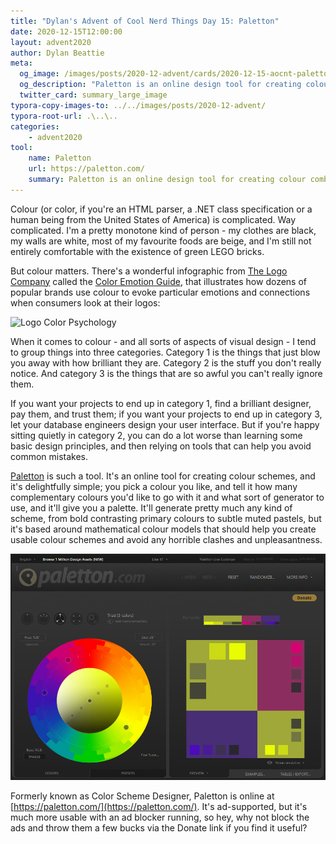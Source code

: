 ```yaml
---
title: "Dylan's Advent of Cool Nerd Things Day 15: Paletton"
date: 2020-12-15T12:00:00
layout: advent2020
author: Dylan Beattie
meta:
  og_image: /images/posts/2020-12-advent/cards/2020-12-15-aocnt-paletton.png
  og_description: "Paletton is an online design tool for creating colour combinations that work together well."
  twitter_card: summary_large_image
typora-copy-images-to: ../../images/posts/2020-12-advent/
typora-root-url: .\..\..
categories:
    - advent2020
tool:
    name: Paletton
    url: https://paletton.com/
    summary: Paletton is an online design tool for creating colour combinations that work together well.
---
```


Colour (or color, if you're an HTML parser, a .NET class specification or a human being from the United States of America) is complicated. Way complicated. I'm a pretty monotone kind of person - my clothes are black, my walls are white, most of my favourite foods are beige, and I'm still not entirely comfortable with the existence of green LEGO bricks.

But colour matters. There's a wonderful infographic from [The Logo Company](https://thelogocompany.net/) called the [Color Emotion Guide](https://thelogocompany.net/blog/infographics/psychology-color-logo-design/), that illustrates how dozens of popular brands use colour to evoke particular emotions and connections when consumers look at their logos:

![Logo Color Psychology](https://thelogocompany.net/wp-content/uploads/2013/01/Color_Emotion_Guide221.png)

When it comes to colour - and all sorts of aspects of visual design - I tend to group things into three categories. Category 1 is the things that just blow you away with how brilliant they are. Category 2 is the stuff you don't really notice. And category 3 is the things that are so awful you can't really ignore them. 

If you want your projects to end up in category 1, find a brilliant designer, pay them, and trust them; if you want your projects to end up in category 3, let your database engineers design your user interface. But if you're happy sitting quietly in category 2, you can do a lot worse than learning some basic design principles, and then relying on tools that can help you avoid common mistakes.

[Paletton](https://paletton.com/) is such a tool. It's an online tool for creating colour schemes, and it's delightfully simple; you pick a colour you like, and tell it how many complementary colours you'd like to go with it and what sort of generator to use, and it'll give you a palette. It'll generate pretty much any kind of scheme, from bold contrasting primary colours to subtle muted pastels, but it's based around mathematical colour models that should help you create usable colour schemes and avoid any horrible clashes and unpleasantness.

![image-20201213010534428](/images/posts/2020-12-advent/image-20201213010534428.png)

Formerly known as Color Scheme Designer, Paletton is online at [https://paletton.com/](https://paletton.com/). It's ad-supported, but it's much more usable with an ad blocker running, so hey, why not block the ads and throw them a few bucks via the Donate link if you find it useful? 



